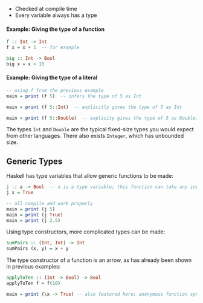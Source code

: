 - Checked at compile time
- Every variable always has a type
#### Example: Giving the type of a function
```haskell
f :: Int -> Int
f x = x + 1  -- for example

big :: Int -> Bool
big x = x > 10
```
#### Example: Giving the type of a literal
```haskell
-- using f from the previous example
main = print (f 5)  -- infers the type of 5 as Int

main = print (f 5::Int)  -- explicitly gives the type of 5 as Int

main = print (f 5::Double)  -- explicity gives the type of 5 as Double; will not compile!
```

The types `Int` and `Double` are the typical fixed-size types you would expect from other languages. There also exists `Integer`, which has unbounded size.

## Generic Types
Haskell has type variables that allow generic functions to be made:
```haskell
j :: a -> Bool  -- a is a type variable; this function can take any input
j x = True

-- all compile and work properly
main = print (j 5)
main = print (j True)
main = print (j 2.5)
```
Using type constructors, more complicated types can be made:
```haskell
sumPairs :: (Int, Int) -> Int
sumPairs (x, y) = x + y
```
The type constructor of a function is an arrow, as has already been shown in previous examples:
```haskell
applyToTen :: (Int -> Bool) -> Bool
applyToTen f = f(10)

main = print (\x -> True) -- also featured here; anonymous function syntax
```